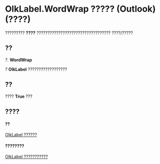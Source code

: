 
# OlkLabel.WordWrap ????? (Outlook)(????)

????????? **????** ?????????????????????????????????? ????/?????


## ??

 _?_. **WordWrap**

 _?_ **OlkLabel** ??????????????????


## ??

????  **True** ???


## ????


#### ??


[OlkLabel ??????](52e5bbb2-4b22-f308-d5d4-1a1eafad2f48.md)
#### ????????


[OlkLabel ???????????](http://msdn.microsoft.com/library/fdab75ca-86a1-d3c3-b60c-b4dc3267cd6c%28Office.15%29.aspx)